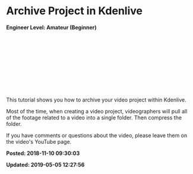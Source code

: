 # Archive Project in Kdenlive

**Engineer Level: Amateur (Beginner)** 

<iframe width=""560"" height=""315"" src=""https://www.youtube.com/embed/qrNYN5B5FK4"" frameborder=""0"" allow=""autoplay; encrypted-media"" allowfullscreen></iframe>

This tutorial shows you how to archive your video project within Kdenlive. 

Most of the time, when creating a video project, videographers will pull all of the footage related to a video into a single folder.  Then compress the folder. 

If you have comments or questions about the video, please leave them on the video's YouTube page.

**Posted: 2018-11-10 09:30:03** 

**Updated: 2019-05-05 12:27:56** 


